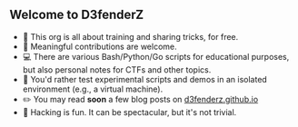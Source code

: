 ## Welcome to D3fenderZ

* 🙋‍ This org is all about training and sharing tricks, for free.
* 🔌 Meaningful contributions are welcome.
* 💻 There are various Bash/Python/Go scripts for educational purposes, but also personal notes for CTFs and other topics.
* 🧙 You'd rather test experimental scripts and demos in an isolated environment (e.g., a virtual machine).
* ✏️ You may read **soon** a few blog posts on [d3fenderz.github.io](https://d3fenderz.github.io)
* 🤔 Hacking is fun. It can be spectacular, but it's not trivial.
